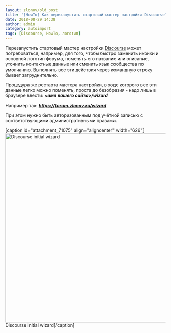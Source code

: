 ```yaml
---
layout: zlonov/old_post
title: '[HowTo] Как перезапустить стартовый мастер настройки Discourse?'
date: 2018-08-29 14:38
author: admin
category: autoimport
tags: [Discourse, HowTo, логотип]
---
```

Перезапустить стартовый мастер настройки <a href="https://www.discourse.org">Discourse</a> может потребоваться, например, для того, чтобы быстро заменить иконки и основной логотип форума, поменять его название или описание, уточнить контактные данные или сменить язык сообщества по умолчанию. Выполнять все эти действия через командную строку бывает затруднительно.

Процедура же рестарта мастера настройки, в ходе которого все эти данные легко можно поменять, проста до безобразия - надо лишь в браузере ввести: <strong><em>&lt;имя вашего сайта&gt;/wizard</em></strong>

<span style="font-family: -apple-system, BlinkMacSystemFont, 'Segoe UI', Roboto, Oxygen-Sans, Ubuntu, Cantarell, 'Helvetica Neue', sans-serif;">Например так: <strong><em>https://forum.zlonov.ru/wizard</em></strong></span>

При этом нужно быть авторизованным под учётной записью с соответствующими административными правами.

[caption id="attachment_71075" align="aligncenter" width="626"]<a href="/assets/uploads/Discourse-initial-wizard.jpg"><img class=" wp-image-71075" src="/assets/uploads/Discourse-initial-wizard-1024x976.jpg" alt="Discourse initial wizard" width="626" height="597" /></a> Discourse initial wizard[/caption]

&nbsp;

&nbsp;
